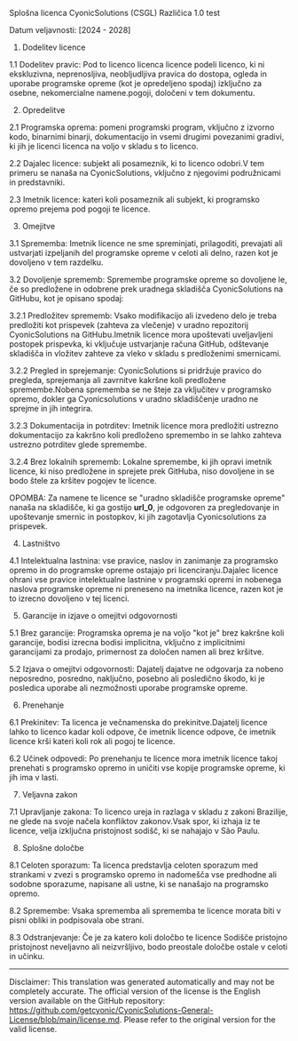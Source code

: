 Splošna licenca CyonicSolutions (CSGL)
Različica 1.0 test

Datum veljavnosti: [2024 - 2028]

1. Dodelitev licence

1.1 Dodelitev pravic: Pod to licenco licenca licence podeli licenco, ki ni ekskluzivna, neprenosljiva, neobljudljiva pravica do dostopa, ogleda in uporabe programske opreme (kot je opredeljeno spodaj) izključno za osebne, nekomercialne namene.pogoji, določeni v tem dokumentu.

2. Opredelitve

2.1 Programska oprema: pomeni programski program, vključno z izvorno kodo, binarnimi binarji, dokumentacijo in vsemi drugimi povezanimi gradivi, ki jih je licenci licenca na voljo v skladu s to licenco.

2.2 Dajalec licence: subjekt ali posameznik, ki to licenco odobri.V tem primeru se nanaša na CyonicSolutions, vključno z njegovimi podružnicami in predstavniki.

2.3 Imetnik licence: kateri koli posameznik ali subjekt, ki programsko opremo prejema pod pogoji te licence.

3. Omejitve

3.1 Sprememba: Imetnik licence ne sme spreminjati, prilagoditi, prevajati ali ustvarjati izpeljanih del programske opreme v celoti ali delno, razen kot je dovoljeno v tem razdelku.

3.2 Dovoljenje sprememb: Spremembe programske opreme so dovoljene le, če so predložene in odobrene prek uradnega skladišča CyonicSolutions na GitHubu, kot je opisano spodaj:

3.2.1 Predložitev sprememb: Vsako modifikacijo ali izvedeno delo je treba predložiti kot prispevek (zahteva za vlečenje) v uradno repozitorij CyonicSolutions na GitHubu.Imetnik licence mora upoštevati uveljavljeni postopek prispevka, ki vključuje ustvarjanje računa GitHub, odštevanje skladišča in vložitev zahteve za vleko v skladu s predloženimi smernicami.

3.2.2 Pregled in sprejemanje: CyonicSolutions si pridržuje pravico do pregleda, sprejemanja ali zavrnitve kakršne koli predložene spremembe.Nobena sprememba se ne šteje za vključitev v programsko opremo, dokler ga Cyonicsolutions v uradno skladiščenje uradno ne sprejme in jih integrira.

3.2.3 Dokumentacija in potrditev: Imetnik licence mora predložiti ustrezno dokumentacijo za kakršno koli predloženo spremembo in se lahko zahteva ustrezno potrditev glede spremembe.

3.2.4 Brez lokalnih sprememb: Lokalne spremembe, ki jih opravi imetnik licence, ki niso predložene in sprejete prek GitHuba, niso dovoljene in se bodo štele za kršitev pogojev te licence.

OPOMBA: Za namene te licence se "uradno skladišče programske opreme" nanaša na skladišče, ki ga gostijo __url_0__, je odgovoren za pregledovanje in upoštevanje smernic in postopkov, ki jih zagotavlja Cyonicsolutions za prispevek.

4. Lastništvo

4.1 Intelektualna lastnina: vse pravice, naslov in zanimanje za programsko opremo in do programske opreme ostajajo pri licenciranju.Dajalec licence ohrani vse pravice intelektualne lastnine v programski opremi in nobenega naslova programske opreme ni preneseno na imetnika licence, razen kot je to izrecno dovoljeno v tej licenci.

5. Garancije in izjave o omejitvi odgovornosti

5.1 Brez garancije: Programska oprema je na voljo "kot je" brez kakršne koli garancije, bodisi izrecna bodisi implicitna, vključno z implicitnimi garancijami za prodajo, primernost za določen namen ali brez kršitve.

5.2 Izjava o omejitvi odgovornosti: Dajatelj dajatve ne odgovarja za nobeno neposredno, posredno, naključno, posebno ali posledično škodo, ki je posledica uporabe ali nezmožnosti uporabe programske opreme.

6. Prenehanje

6.1 Prekinitev: Ta licenca je večnamenska do prekinitve.Dajatelj licence lahko to licenco kadar koli odpove, če imetnik licence odpove, če imetnik licence krši kateri koli rok ali pogoj te licence.

6.2 Učinek odpovedi: Po prenehanju te licence mora imetnik licence takoj prenehati s programsko opremo in uničiti vse kopije programske opreme, ki jih ima v lasti.

7. Veljavna zakon

7.1 Upravljanje zakona: To licenco ureja in razlaga v skladu z zakoni Brazilije, ne glede na svoje načela konfliktov zakonov.Vsak spor, ki izhaja iz te licence, velja izključna pristojnost sodišč, ki se nahajajo v São Paulu.

8. Splošne določbe

8.1 Celoten sporazum: Ta licenca predstavlja celoten sporazum med strankami v zvezi s programsko opremo in nadomešča vse predhodne ali sodobne sporazume, napisane ali ustne, ki se nanašajo na programsko opremo.

8.2 Spremembe: Vsaka sprememba ali sprememba te licence morata biti v pisni obliki in podpisovala obe strani.

8.3 Odstranjevanje: Če je za katero koli določbo te licence Sodišče pristojno pristojnost neveljavno ali neizvršljivo, bodo preostale določbe ostale v celoti in učinku.

---
Disclaimer: This translation was generated automatically and may not be completely accurate. The official version of the license is the English version available on the GitHub repository: https://github.com/getcyonic/CyonicSolutions-General-License/blob/main/license.md. Please refer to the original version for the valid license.
